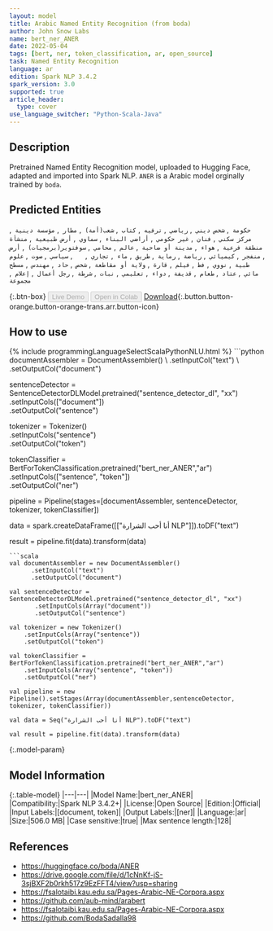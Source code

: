 ```yaml
---
layout: model
title: Arabic Named Entity Recognition (from boda)
author: John Snow Labs
name: bert_ner_ANER
date: 2022-05-04
tags: [bert, ner, token_classification, ar, open_source]
task: Named Entity Recognition
language: ar
edition: Spark NLP 3.4.2
spark_version: 3.0
supported: true
article_header:
  type: cover
use_language_switcher: "Python-Scala-Java"
---
```


## Description

Pretrained Named Entity Recognition model, uploaded to Hugging Face, adapted and imported into Spark NLP. `ANER` is a Arabic model orginally trained by `boda`.

## Predicted Entities

` حكومة  `, ` شخص ديني  `, ` رياضي  `, ` ترفيه  `, ` كتاب  `, ` شعب(أمة)  `, ` مطار  `, ` مؤسسة دينية  `, ` مركز سكني  `, ` فنان  `, ` غير حكومي  `, ` أراضي البناء  `, ` سماوي  `, ` أرض طبيعية  `, ` منشأة منطقة فرعية  `, ` هواء  `, ` مدينة أو ضاحية  `, ` عالم  `, ` محامي  `, ` سوفتوير(برمجيات)  `, ` أرض  `, ` منفجر  `, ` كيميائي  `, ` رياضة  `, ` رماية  `, ` طريق  `, ` ماء  `, ` تجاري  `, `   `, ` سياسي  `, ` صوت  `, ` علوم طبية  `, ` نووي  `, ` فظ  `, ` فيلم  `, ` قارة  `, ` ولاية أو مقاطعة  `, ` شخص  `, ` حاد  `, ` مهندس  `, ` مسطح مائي  `, ` عتاد  `, ` طعام  `, ` قذيفة  `, ` دواء  `, ` تعليمي  `, ` نبات  `, ` شرطة  `, ` رجل أعمال  `, ` إعلام  `, ` مجموعة  `

{:.btn-box}
<button class="button button-orange" disabled>Live Demo</button>
<button class="button button-orange" disabled>Open in Colab</button>
[Download](https://s3.amazonaws.com/auxdata.johnsnowlabs.com/public/models/bert_ner_ANER_ar_3.4.2_3.0_1651630311382.zip){:.button.button-orange.button-orange-trans.arr.button-icon}

## How to use



<div class="tabs-box" markdown="1">
{% include programmingLanguageSelectScalaPythonNLU.html %}
```python
documentAssembler = DocumentAssembler() \
    .setInputCol("text") \
    .setOutputCol("document")

sentenceDetector = SentenceDetectorDLModel.pretrained("sentence_detector_dl", "xx")\
       .setInputCols(["document"])\
       .setOutputCol("sentence")

tokenizer = Tokenizer() \
    .setInputCols("sentence") \
    .setOutputCol("token")

tokenClassifier = BertForTokenClassification.pretrained("bert_ner_ANER","ar") \
    .setInputCols(["sentence", "token"]) \
    .setOutputCol("ner")

pipeline = Pipeline(stages=[documentAssembler, sentenceDetector, tokenizer, tokenClassifier])

data = spark.createDataFrame([["أنا أحب الشرارة NLP"]]).toDF("text")

result = pipeline.fit(data).transform(data)
```
```scala
val documentAssembler = new DocumentAssembler() 
      .setInputCol("text") 
      .setOutputCol("document")

val sentenceDetector = SentenceDetectorDLModel.pretrained("sentence_detector_dl", "xx")
       .setInputCols(Array("document"))
       .setOutputCol("sentence")

val tokenizer = new Tokenizer() 
    .setInputCols(Array("sentence"))
    .setOutputCol("token")

val tokenClassifier = BertForTokenClassification.pretrained("bert_ner_ANER","ar") 
    .setInputCols(Array("sentence", "token")) 
    .setOutputCol("ner")

val pipeline = new Pipeline().setStages(Array(documentAssembler,sentenceDetector, tokenizer, tokenClassifier))

val data = Seq("أنا أحب الشرارة NLP").toDF("text")

val result = pipeline.fit(data).transform(data)
```
</div>

{:.model-param}
## Model Information

{:.table-model}
|---|---|
|Model Name:|bert_ner_ANER|
|Compatibility:|Spark NLP 3.4.2+|
|License:|Open Source|
|Edition:|Official|
|Input Labels:|[document, token]|
|Output Labels:|[ner]|
|Language:|ar|
|Size:|506.0 MB|
|Case sensitive:|true|
|Max sentence length:|128|

## References

- https://huggingface.co/boda/ANER
- https://drive.google.com/file/d/1cNnKf-jS-3sjBXF2b0rkh517z9EzFFT4/view?usp=sharing
- https://fsalotaibi.kau.edu.sa/Pages-Arabic-NE-Corpora.aspx
- https://github.com/aub-mind/arabert
- https://fsalotaibi.kau.edu.sa/Pages-Arabic-NE-Corpora.aspx
- https://github.com/BodaSadalla98